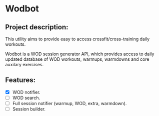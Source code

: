 # Wodbot

## Project description:

This utility aims to provide easy to access crossfit/cross-training daily workouts.

Wodbot is a WOD session generator API, which provides access to daily updated database of WOD workouts, warmups, warmdowns and core auxilary exercises.

## Features:
- [x] WOD notifier.
- [ ] WOD search.
- [ ] Full session notifier (warmup, WOD, extra, warmdown).
- [ ] Session builder.